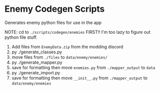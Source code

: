 # Enemy Codegen Scripts

Generates enemy python files for use in the app

NOTE: cd to `./scripts/codegen/enemies` FIRST!! I'm too lazy to figure out python file stuff.

1. Add files from `EnemyData.zip` from the modding discord
2. py ./generate_classes.py
3. move files from `./files` to `data/enemy/enemies/`
4. py ./generate_mapper.py
5. save for formatting then move `enemies.py` from  `./mapper_output` to `data`
6. py ./generate_import.py
7. save for formatting then move `__init__.py` from  `./mapper_output` to `data/enemy/enemies`